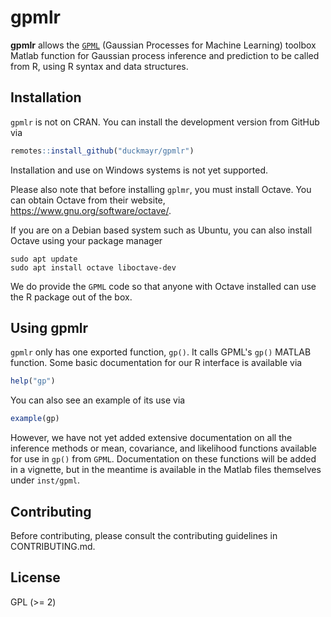 # gpmlr

**gpmlr** allows the [`GPML`](http://www.gaussianprocess.org/gpml/code/matlab/doc/) (Gaussian Processes for Machine Learning) toolbox Matlab function for Gaussian process inference and prediction to be called from R, using R syntax and data structures.

## Installation

`gpmlr` is not on CRAN.
You can install the development version from GitHub via

```r
remotes::install_github("duckmayr/gpmlr")
```

Installation and use on Windows systems is not yet supported.

Please also note that before installing `gplmr`, you must install Octave.
You can obtain Octave from their website, https://www.gnu.org/software/octave/.

If you are on a Debian based system such as Ubuntu, you can also install Octave using your package manager

```shell
sudo apt update
sudo apt install octave liboctave-dev
```

We do provide the `GPML` code so that anyone with Octave installed can use the R package out of the box.

## Using gpmlr

`gpmlr` only has one exported function, `gp()`.
It calls GPML's `gp()` MATLAB function.
Some basic documentation for our R interface is available via 

```r
help("gp")
```

You can also see an example of its use via

```r
example(gp)
```

However, we have not yet added extensive documentation on all the inference methods or mean, covariance, and likelihood functions available for use in `gp()` from `GPML`.
Documentation on these functions will be added in a vignette, but in the meantime is available in the Matlab files themselves under `inst/gpml`.

## Contributing

Before contributing, please consult the contributing guidelines in CONTRIBUTING.md.

## License

GPL (>= 2)

